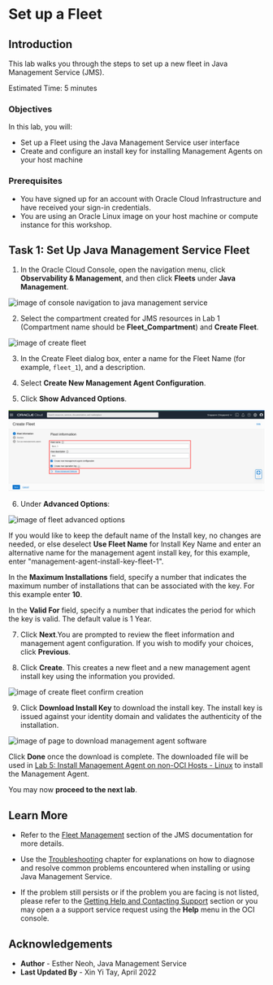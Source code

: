 # Set up a Fleet

## Introduction

This lab walks you through the steps to set up a new fleet in Java Management Service (JMS).

Estimated Time: 5 minutes

### Objectives

In this lab, you will:

* Set up a Fleet using the Java Management Service user interface
* Create and configure an install key for installing Management Agents on your host machine

### Prerequisites

* You have signed up for an account with Oracle Cloud Infrastructure and have received your sign-in credentials.
* You are using an Oracle Linux image on your host machine or compute instance for this workshop.

## Task 1: Set Up Java Management Service Fleet

1. In the Oracle Cloud Console, open the navigation menu, click **Observability & Management**, and then click **Fleets** under **Java Management**.

  ![image of console navigation to java management service](images/console-navigation-jms.png)

2. Select the compartment created for JMS resources in Lab 1 (Compartment name should be **Fleet_Compartment**) and **Create Fleet**.

  ![image of create fleet](images/create-fleet-create-new.png)

3. In the Create Fleet dialog box, enter a name for the Fleet Name (for example, `fleet_1`), and a description.

4. Select **Create New Management Agent Configuration**.

5. Click **Show Advanced Options**.

  ![image of create fleet options page](images/create-fleet.png)

6. Under **Advanced Options**:

  ![image of fleet advanced options](images/create-fleet-advanced-configuration.png)

  If you would like to keep the default name of the Install key, no changes are needed, or else deselect **Use Fleet Name** for Install Key Name and enter an alternative name for the management agent install key, for this example, enter "management-agent-install-key-fleet-1".

  In the **Maximum Installations** field, specify a number that indicates the maximum number of installations that can be associated with the key. For this example enter **10**.

  In the **Valid For** field, specify a number that indicates the period for which the key is valid. The default value is 1 Year.

7. Click **Next**.You are prompted to review the fleet information and management agent configuration. If you wish to modify your choices, click **Previous**.

8. Click **Create**. This creates a new fleet and a new management agent install key using the information you provided.

  ![image of create fleet confirm creation](images/create-fleet-create.png)

9. Click **Download Install Key** to download the install key. The install key is issued against your identity domain and validates the authenticity of the installation.

  ![image of page to download management agent software](images/download-management-agent-software-new.png)

  Click **Done** once the download is complete. The downloaded file will be used in [Lab 5: Install Management Agent on non-OCI Hosts - Linux](?lab=set-up-of-management-agent-linux) to install the Management Agent.

You may now **proceed to the next lab**.

## Learn More

* Refer to the [Fleet Management](https://docs.oracle.com/en-us/iaas/jms/doc/fleet-management.html) section of the JMS documentation for more details.

* Use the [Troubleshooting](https://docs.oracle.com/en-us/iaas/jms/doc/troubleshooting.html#GUID-2D613C72-10F3-4905-A306-4F2673FB1CD3) chapter for explanations on how to diagnose and resolve common problems encountered when installing or using Java Management Service.

* If the problem still persists or if the problem you are facing is not listed, please refer to the [Getting Help and Contacting Support](https://docs.oracle.com/en-us/iaas/Content/GSG/Tasks/contactingsupport.htm) section or you may open a a support service request using the **Help** menu in the OCI console.



## Acknowledgements

* **Author** - Esther Neoh, Java Management Service
* **Last Updated By** - Xin Yi Tay, April 2022
